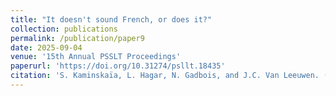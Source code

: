 ```yaml
---
title: "It doesn't sound French, or does it?"
collection: publications
permalink: /publication/paper9
date: 2025-09-04
venue: '15th Annual PSSLT Proceedings'
paperurl: 'https://doi.org/10.31274/psllt.18435'
citation: 'S. Kaminskaïa, L. Hagar, N. Gadbois, and J.C. Van Leeuwen. (2025). Posterior ramifications of prior dependence structures. <i>15th Annual PSSLT Proceedings</i>, 1-11.'
---
```


